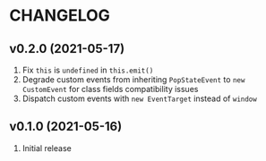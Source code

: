 # CHANGELOG

## v0.2.0 (2021-05-17)

1. Fix `this` is `undefined` in `this.emit()`
2. Degrade custom events from inheriting `PopStateEvent` to `new CustomEvent` for class fields compatibility issues
3. Dispatch custom events with `new EventTarget` instead of `window`

## v0.1.0 (2021-05-16)

1. Initial release
